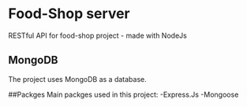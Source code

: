 # Food-Shop server
RESTful API for food-shop project - made with NodeJs

## MongoDB
The project uses MongoDB as a database. 

##Packges
Main packges used in this project:
-Express.Js
-Mongoose
